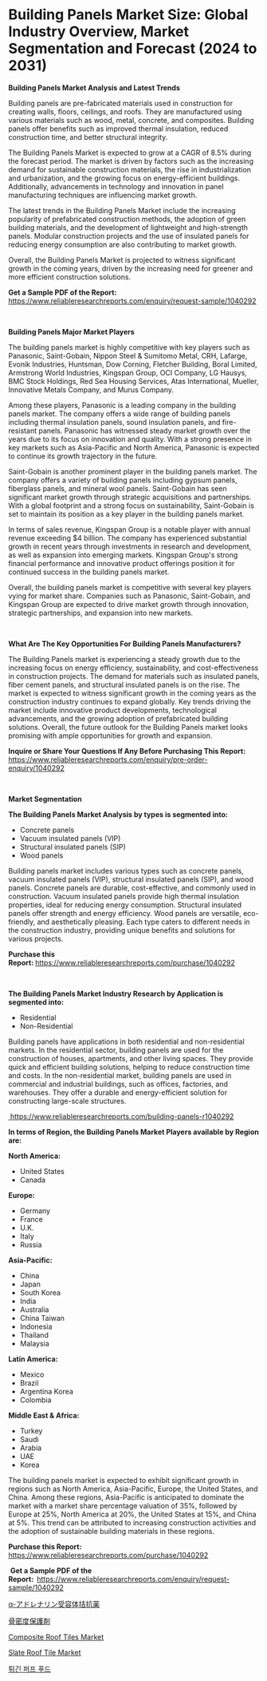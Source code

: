 <p><h1>Building Panels Market Size: Global Industry Overview, Market Segmentation and Forecast (2024 to 2031)</h1></p><p><strong>Building Panels Market Analysis and Latest Trends</strong></p>
<p><p>Building panels are pre-fabricated materials used in construction for creating walls, floors, ceilings, and roofs. They are manufactured using various materials such as wood, metal, concrete, and composites. Building panels offer benefits such as improved thermal insulation, reduced construction time, and better structural integrity.</p><p>The Building Panels Market is expected to grow at a CAGR of 8.5% during the forecast period. The market is driven by factors such as the increasing demand for sustainable construction materials, the rise in industrialization and urbanization, and the growing focus on energy-efficient buildings. Additionally, advancements in technology and innovation in panel manufacturing techniques are influencing market growth.</p><p>The latest trends in the Building Panels Market include the increasing popularity of prefabricated construction methods, the adoption of green building materials, and the development of lightweight and high-strength panels. Modular construction projects and the use of insulated panels for reducing energy consumption are also contributing to market growth.</p><p>Overall, the Building Panels Market is projected to witness significant growth in the coming years, driven by the increasing need for greener and more efficient construction solutions.</p></p>
<p><strong>Get a Sample PDF of the Report:&nbsp;</strong> <a href="https://www.reliableresearchreports.com/enquiry/request-sample/1040292">https://www.reliableresearchreports.com/enquiry/request-sample/1040292</a></p>
<p>&nbsp;</p>
<p><strong>Building Panels Major Market Players</strong></p>
<p><p>The building panels market is highly competitive with key players such as Panasonic, Saint-Gobain, Nippon Steel & Sumitomo Metal, CRH, Lafarge, Evonik Industries, Huntsman, Dow Corning, Fletcher Building, Boral Limited, Armstrong World Industries, Kingspan Group, OCI Company, LG Hausys, BMC Stock Holdings, Red Sea Housing Services, Atas International, Mueller, Innovative Metals Company, and Murus Company.</p><p>Among these players, Panasonic is a leading company in the building panels market. The company offers a wide range of building panels including thermal insulation panels, sound insulation panels, and fire-resistant panels. Panasonic has witnessed steady market growth over the years due to its focus on innovation and quality. With a strong presence in key markets such as Asia-Pacific and North America, Panasonic is expected to continue its growth trajectory in the future.</p><p>Saint-Gobain is another prominent player in the building panels market. The company offers a variety of building panels including gypsum panels, fiberglass panels, and mineral wool panels. Saint-Gobain has seen significant market growth through strategic acquisitions and partnerships. With a global footprint and a strong focus on sustainability, Saint-Gobain is set to maintain its position as a key player in the building panels market.</p><p>In terms of sales revenue, Kingspan Group is a notable player with annual revenue exceeding $4 billion. The company has experienced substantial growth in recent years through investments in research and development, as well as expansion into emerging markets. Kingspan Group's strong financial performance and innovative product offerings position it for continued success in the building panels market.</p><p>Overall, the building panels market is competitive with several key players vying for market share. Companies such as Panasonic, Saint-Gobain, and Kingspan Group are expected to drive market growth through innovation, strategic partnerships, and expansion into new markets.</p></p>
<p>&nbsp;</p>
<p><strong>What Are The Key Opportunities For Building Panels Manufacturers?</strong></p>
<p><p>The Building Panels market is experiencing a steady growth due to the increasing focus on energy efficiency, sustainability, and cost-effectiveness in construction projects. The demand for materials such as insulated panels, fiber cement panels, and structural insulated panels is on the rise. The market is expected to witness significant growth in the coming years as the construction industry continues to expand globally. Key trends driving the market include innovative product developments, technological advancements, and the growing adoption of prefabricated building solutions. Overall, the future outlook for the Building Panels market looks promising with ample opportunities for growth and expansion.</p></p>
<p><strong>Inquire or Share Your Questions If Any Before Purchasing This Report:</strong> <a href="https://www.reliableresearchreports.com/enquiry/pre-order-enquiry/1040292">https://www.reliableresearchreports.com/enquiry/pre-order-enquiry/1040292</a></p>
<p>&nbsp;</p>
<p><strong>Market Segmentation</strong></p>
<p><strong>The Building Panels Market Analysis by types is segmented into:</strong></p>
<p><ul><li>Concrete panels</li><li>Vacuum insulated panels (VIP)</li><li>Structural insulated panels (SIP)</li><li>Wood panels</li></ul></p>
<p><p>Building panels market includes various types such as concrete panels, vacuum insulated panels (VIP), structural insulated panels (SIP), and wood panels. Concrete panels are durable, cost-effective, and commonly used in construction. Vacuum insulated panels provide high thermal insulation properties, ideal for reducing energy consumption. Structural insulated panels offer strength and energy efficiency. Wood panels are versatile, eco-friendly, and aesthetically pleasing. Each type caters to different needs in the construction industry, providing unique benefits and solutions for various projects.</p></p>
<p><strong>Purchase this Report:&nbsp;</strong><a href="https://www.reliableresearchreports.com/purchase/1040292">https://www.reliableresearchreports.com/purchase/1040292</a></p>
<p>&nbsp;</p>
<p><strong>The Building Panels Market Industry Research by Application is segmented into:</strong></p>
<p><ul><li>Residential</li><li>Non-Residential</li></ul></p>
<p><p>Building panels have applications in both residential and non-residential markets. In the residential sector, building panels are used for the construction of houses, apartments, and other living spaces. They provide quick and efficient building solutions, helping to reduce construction time and costs. In the non-residential market, building panels are used in commercial and industrial buildings, such as offices, factories, and warehouses. They offer a durable and energy-efficient solution for constructing large-scale structures.</p></p>
<p><a href="https://www.reliableresearchreports.com/building-panels-r1040292">&nbsp;https://www.reliableresearchreports.com/building-panels-r1040292</a></p>
<p><strong>In terms of Region, the Building Panels Market Players available by Region are:</strong></p>
<p>
    <p> <strong> North America: </strong>
        <ul>
            <li>United States</li>
            <li>Canada</li>
        </ul>
        </p> 
    <p> <strong> Europe: </strong>
        <ul>
            <li>Germany</li>
            <li>France</li>
            <li>U.K.</li>
            <li>Italy</li>
            <li>Russia</li>
        </ul>
        </p> 
    <p> <strong> Asia-Pacific: </strong>
        <ul>
            <li>China</li>
            <li>Japan</li>
            <li>South Korea</li>
            <li>India</li>
            <li>Australia</li>
            <li>China Taiwan</li>
            <li>Indonesia</li>
            <li>Thailand</li>
            <li>Malaysia</li>
        </ul>
        </p> 
    <p> <strong> Latin America: </strong>
        <ul>
            <li>Mexico</li>
            <li>Brazil</li>
            <li>Argentina Korea</li>
            <li>Colombia</li>
        </ul>
        </p> 
    <p> <strong> Middle East & Africa: </strong>
        <ul>
            <li>Turkey</li>
            <li>Saudi</li>
            <li>Arabia</li>
            <li>UAE</li>
            <li>Korea</li>
        </ul>
    </p>
    </p>
<p><p>The building panels market is expected to exhibit significant growth in regions such as North America, Asia-Pacific, Europe, the United States, and China. Among these regions, Asia-Pacific is anticipated to dominate the market with a market share percentage valuation of 35%, followed by Europe at 25%, North America at 20%, the United States at 15%, and China at 5%. This trend can be attributed to increasing construction activities and the adoption of sustainable building materials in these regions.</p></p>
<p><strong>Purchase this Report: </strong><a href="https://www.reliableresearchreports.com/purchase/1040292">https://www.reliableresearchreports.com/purchase/1040292</a></p>
<p>&nbsp;<strong>Get a Sample PDF of the Report:&nbsp;&nbsp;</strong><a href="https://www.reliableresearchreports.com/enquiry/request-sample/1040292">https://www.reliableresearchreports.com/enquiry/request-sample/1040292</a></p>
<p><strong></strong></p>
<p><p><a href="https://github.com/hardee896/Market-Research-Report-List-1/blob/main/8687683135519.md">α-アドレナリン受容体拮抗薬</a></p><p><a href="https://github.com/ReyesKohler20231/Market-Research-Report-List-2/blob/main/7604347135518.md">骨密度保護剤</a></p><p><a href="https://github.com/thuyvuongpk111/Market-Research-Report-List-1/blob/main/composite-roof-tiles-market.md">Composite Roof Tiles Market</a></p><p><a href="https://github.com/ayamsauke86/Market-Research-Report-List-1/blob/main/slate-roof-tile-market.md">Slate Roof Tile Market</a></p><p><a href="https://github.com/puputanisa684/Market-Research-Report-List-1/blob/main/8054115141018.md">튀긴 퍼프 푸드</a></p></p>